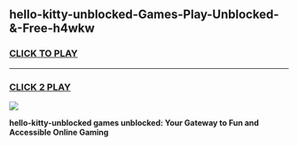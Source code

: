 
## hello-kitty-unblocked-Games-Play-Unblocked-&-Free-h4wkw
<h3>
<a href="https://premium76.site?title=hello-kitty-unblocked&ref=24A">CLICK TO PLAY</a></h3>
<hr>

<h3>
<a href="https://premium76.site?title=hello-kitty-unblocked&ref=24A">CLICK 2 PLAY</a>
  
</h3>

<a href="https://premium76.site?title=hello-kitty-unblocked&ref=24A"><img src="https://clearcache.store/games.png"></a>


**hello-kitty-unblocked games unblocked: Your Gateway to Fun and Accessible Online Gaming**

